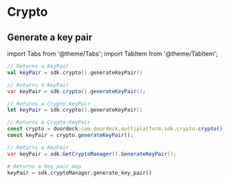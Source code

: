 # Crypto

## Generate a key pair

import Tabs from '@theme/Tabs';
import TabItem from '@theme/TabItem';

<Tabs groupId="programming-language">
<TabItem value="kotlin" label="Kotlin">

```kotlin showLineNumbers
// Returns a KeyPair
val keyPair = sdk.crypto().generateKeyPair()
```

</TabItem>
<TabItem value="java" label="Java">

```java showLineNumbers
// Returns a KeyPair
var keyPair = sdk.crypto().generateKeyPair();
```

</TabItem>
<TabItem value="swift" label="Swift">

```swift showLineNumbers
// Returns a Crypto.KeyPair
let keyPair = sdk.crypto().generateKeyPair()
```

</TabItem>
<TabItem value="js" label="JavaScript">

```javascript showLineNumbers
// Returns a Crypto.KeyPair
const crypto = doordeck.com.doordeck.multiplatform.sdk.crypto.crypto();
const keyPair = crypto.generateKeyPair();
```

</TabItem>
<TabItem value="csharp" label="C#">

```csharp showLineNumbers
// Returns a KeyPair
var keyPair = sdk.GetCryptoManager().GenerateKeyPair();
```

</TabItem>
<TabItem value="python" label="Python">

```python showLineNumbers
# Returns a key pair map
keyPair = sdk.cryptoManager.generate_key_pair()
```

</TabItem>
</Tabs>
